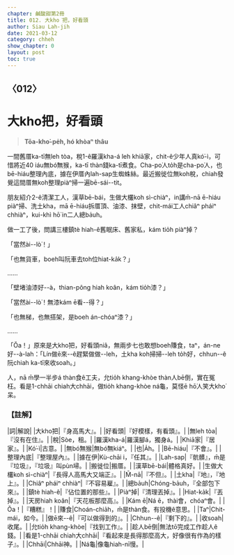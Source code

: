 ```yaml
---
chapter: 鹹酸甜第2冊
title: 012. 大kho͘把，好看頭
author: Siau Lah-jih
date: 2021-03-12
category: chheh
show_chapter: 0
layout: post
toc: true
---
```


## 〈012〉
# 大kho͘把，好看頭
> **Tōa-kho͘-pe̍h, hó khòaⁿ thâu**

一間舊厝ka-tī無leh tòa，稅1-ê羅漢kha-á leh khiā家，chit-ê少年人真kó͘-ì，可惜將近40 iáu無bó͘無猴，ka-tī thàn錢ka-tī煮食。Cha-po͘人to̍h是cha-po͘人，也bē-hiáu整理內底，據在伊厝內lah-sap生蜘蛛絲。最近搬徙位無koh稅，chiah發覺這間厝無koh整理piàⁿ掃一遍bē-sái--tit。

朋友紹介2-ê清潔工人，漢草bē-bái，生做大欉koh sì-chiàⁿ，in講m̄-nā ē-hiáu piàⁿ掃、洗土kha，mā ē-hiáu拆厝頂、油漆、抹壁，chit-mái工人chiâⁿ pháiⁿ chhiàⁿ，kui-khì hō͘ in二人總ba̍uh。

做一工了後，問講三樓鎮tè hiah-ê舊眠床、舊家私，kám tio̍h piàⁿ掉？

「當然ài--lò͘！」

「也無貨車，boeh叫阮車去toh位hiat-ka̍k？」

……

「壁堵油漆好--à，thian-pông hiah koân，kám tio̍h漆？」

「當然ài--lò͘！無漆kám ē看--得？」

「也無梯，也無搭架，是boeh án-chóaⁿ漆？」

……

「Ŏa！」原來是大kho͘把，好看頭niâ，無兩步七也敢想boeh賺食，taⁿ，án-ne好--à-lah：「Lín做ē來--ê趕緊做做--leh，土kha koh掃掃--leh to̍h好，chhun--ê阮chiah ka-tī來收soah。」

人，nā m̄學一半步á thàn食ê工夫，允tio̍h khang-khòe thàn人bē倒，實在冤枉。看是1-chhāi chiah大chhāi，做tio̍h khang-khòe ná龜，莫怪ē hō͘人笑大kho͘呆。

### 【註解】

|詞|解說|
|大kho͘把|『身高馬大』。|
|好看頭|『好模樣，有看頭』。|
|無leh tòa|『沒有在住』。|
|稅|Sòe，租。|
|羅漢kha-á|羅漢腳á，獨身á。|
|Khiā家|『居家』。|
|Kó͘-ì|古意。|
|無bó͘無猴|無bó͘無kiáⁿ。|
|也|A̍h。|
|Bē-hiáu|『不會』。|
|整理內底|『整理屋內』。|
|據在伊|Kù-chāi i，『任其』。|
|Lah-sap|『骯髒』，m̄是『垃圾』，『垃圾』叫pùn埽。|
|搬徙位|搬厝。|
|漢草bē-bái|體格真好。|
|生做大欉koh sì-chiàⁿ|『長得人高馬大又端正』。|
|M̄-nā|『不但』。|
|土kha|『地』，『地上』。|
|Chiâⁿ pháiⁿ chhiàⁿ|『不容易雇』。|
|總ba̍uh|Chóng-ba̍uh，『全部包下來』。|
|鎮tè hiah-ê|『佔位置的那些』。|
|Piàⁿ掉|『清理丟掉』。|
|Hiat-ka̍k|『丟掉』。|
|天房hiah koân|『天花板那麼高』。|
|Kám ē|Ná ē，thài會，chóaⁿ會。|
|Ŏa！|『糟糕』！|
|賺食|Choán-chia̍h，m̄是thàn食。有投機ê意思。|
|Taⁿ|Chit-mái，如今。|
|做ē來--ê|『可以做得到的』。|
|Chhun--ê|『剩下的』。|
|收soah|收尾。|
|允tio̍h khang-khòe|『找到工作』。|
|趁人bē倒|無法tō͘完成工作趁人ê錢。|
|看是1-chhāi chiah大chhāi|『看起來是長得那麼高大，好像很有作為的樣子』。|
|Chhāi|Chhāi神。|
|Ná龜|像龜hiah-nī慢。|
